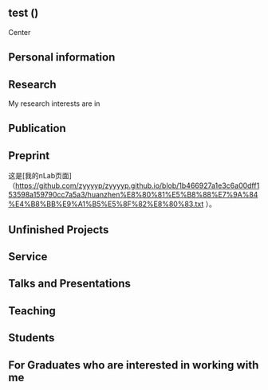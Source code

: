 
## test ()

Center 


## Personal information



## Research

My research interests are in 

## Publication


## Preprint
这是[我的nLab页面]（https://github.com/zyyyyp/zyyyyp.github.io/blob/1b466927a1e3c6a00dff153598a159790cc7a5a3/huanzhen%E8%80%81%E5%B8%88%E7%9A%84%E4%B8%BB%E9%A1%B5%E5%8F%82%E8%80%83.txt
）。


## Unfinished Projects


## Service



## Talks and Presentations



## Teaching




## Students






## For Graduates who are interested in working with me





